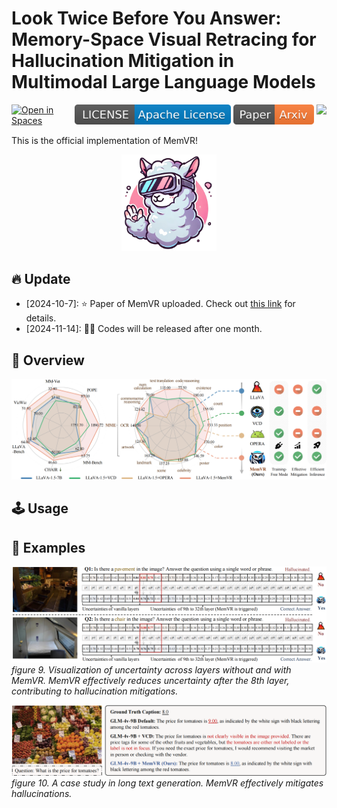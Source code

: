 # Look Twice Before You Answer: Memory-Space Visual Retracing for Hallucination Mitigation in Multimodal Large Language Models
<!-- **Look Twice Before You Answer: Memory-Space Visual Retracing for Hallucination Mitigation in Multimodal Large Language Models** -->
<div style='display:flex; gap: 0.25rem; '>
  <a href="https://huggingface.co/"><img src="https://huggingface.co/datasets/huggingface/" alt="Open in Spaces"></a>
  <a href="LICENCE"><img src="assets/LICENSE-Apache%20License-blue.svg" alt="License"></a>
  <a href="https://arxiv.org/pdf/2410.03577"><img src="assets/Paper-Arxiv-orange.svg" ></a>
  <a href='https://www.google.com/'><img src='https://img.shields.io/badge/zhihu-Markdown-blue'></a>
</div>

This is the official implementation of MemVR!
<div align="center">
<img src="figures/memvrlogo.png" width="30%">
</div>


## 🔥 Update
* [2024-10-7]: ⭐️ Paper of MemVR uploaded. Check out [this link](https://arxiv.org/pdf/2410.03577) for details.
* [2024-11-14]: 🚀🚀 Codes will be released after one month.

## 🎯 Overview
![MemVR](figures/bigfig.png)

## 🕹️ Usage


## 📌 Examples
![Case1](figures/caseA.png)
*figure 9. Visualization of uncertainty across layers without and with MemVR. MemVR effectively reduces uncertainty after the 8th layer, contributing to hallucination mitigations.*

![Case2](figures/longcase.png)
*figure 10. A case study in long text generation. MemVR effectively mitigates hallucinations.*

